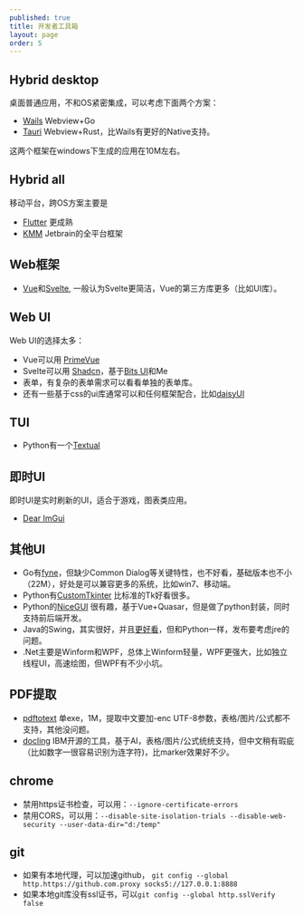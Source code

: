 ```yaml
---
published: true
title: 开发者工具箱
layout: page
order: 5
---
```


## Hybrid desktop 
桌面普通应用，不和OS紧密集成，可以考虑下面两个方案：
* [Wails](https://wails.io/) Webview+Go
* [Tauri](https://v2.tauri.app/) Webview+Rust，比Wails有更好的Native支持。

这两个框架在windows下生成的应用在10M左右。

## Hybrid all
移动平台，跨OS方案主要是
* [Flutter](https://flutter.dev/) 更成熟
* [KMM](https://kotlinlang.org/docs/multiplatform.html) Jetbrain的全平台框架
  
## Web框架 
* [Vue](https://vuejs.org/)和[Svelte](https://svelte.dev/), 一般认为Svelte更简洁，Vue的第三方库更多（比如UI库）。
  
## Web UI
Web UI的选择太多：

* Vue可以用 [PrimeVue](https://primevue.org/)
* Svelte可以用 [Shadcn](https://www.shadcn-svelte.com/)，基于[Bits UI](https://bits-ui.com/)和Me
* 表单，有复杂的表单需求可以看看单独的表单库。
* 还有一些基于css的ui库通常可以和任何框架配合，比如[daisyUI](https://daisyui.com/) 

## TUI
* Python有一个[Textual](https://github.com/textualize/textual/)

## 即时UI
即时UI是实时刷新的UI，适合于游戏，图表类应用。
* [Dear ImGui](https://github.com/ocornut/imgui)
  
## 其他UI
* Go有[fyne](https://fyne.io/)，但缺少Common Dialog等关键特性，也不好看，基础版本也不小（22M），好处是可以兼容更多的系统，比如win7、移动端。
* Python有[CustomTkinter](https://github.com/tomschimansky/customtkinter) 比标准的Tk好看很多。
* Python的[NiceGUI](https://github.com/zauberzeug/nicegui/) 很有趣，基于Vue+Quasar，但是做了python封装，同时支持前后端开发。
* Java的Swing，其实很好，并且[更好看](https://github.com/JFormDesigner/FlatLaf)，但和Python一样，发布要考虑jre的问题。
* .Net主要是Winform和WPF，总体上Winform轻量，WPF更强大，比如独立线程UI，高速绘图，但WPF有不少小坑。

## PDF提取
* [pdftotext](https://www.xpdfreader.com/) 单exe，1M，提取中文要加-enc UTF-8参数，表格/图片/公式都不支持，其他没问题。
* [docling](https://github.com/DS4SD/docling) IBM开源的工具，基于AI，表格/图片/公式统统支持，但中文稍有瑕疵（比如数字一很容易识别为连字符)，比marker效果好不少。

## chrome
* 禁用https证书检查，可以用：`--ignore-certificate-errors`
* 禁用CORS，可以用：`--disable-site-isolation-trials --disable-web-security --user-data-dir="d:/temp"`

## git
* 如果有本地代理，可以加速github， `git config --global http.https://github.com.proxy socks5://127.0.0.1:8888`
* 如果本地git库没有ssl证书，可以`git config --global http.sslVerify false`
